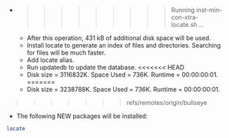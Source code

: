 * >>>>>>>>> Running inst-min-con-xtra-locate.sh ...
  * After this operation, 431 kB of additional disk space will be used.
  * Install locate to generate an index of files and directories. Searching for files will be much faster.
  * Add locate alias.
  * Run updatedb to update the database.
<<<<<<< HEAD
  * Disk size = 3116832K. Space Used = 736K. Runtime = 00:00:00:01.
=======
  * Disk size = 3238788K. Space Used = 736K. Runtime = 00:00:00:01.
>>>>>>> refs/remotes/origin/bullseye
  * The following NEW packages will be installed:
  ```bash
locate
  ```
